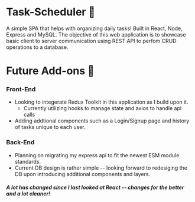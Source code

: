 # Task-Scheduler 📆

A simple SPA that helps with organizing daily tasks! Built in React, Node, Express and MySQL. The objective of this web application is to showcase basic client to server communication using REST API to perfom CRUD operations to a database. 


# Future Add-ons 📝
### Front-End ###
* Looking to integerate Redux Toolkit in this application as I build upon it.
  * Currently utilizing hooks to manage state and axios to handle api calls
* Adding addtional components such as a Login/Signup page and history of tasks unique to each user.

### Back-End ### 
* Planning on migrating my express api to fit the newest ESM module standards. 
* Current DB design is rather simple  -- looking forward to redesiging the DB upon introducing additional components and layers.


##### A lot has changed since I last looked at React -- changes for the better and a lot cleaner!  #####
